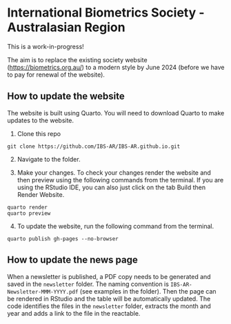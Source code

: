 # International Biometrics Society - Australasian Region 

This is a work-in-progress!

The aim is to replace the existing society website (https://biometrics.org.au/) to a modern style by June 2024 (before we have to pay for renewal of the website).


## How to update the website

The website is built using Quarto. You will need to download Quarto to make updates to the website.

1. Clone this repo

```
git clone https://github.com/IBS-AR/IBS-AR.github.io.git
```

2. Navigate to the folder.

3. Make your changes. To check your changes render the website and then preview using the following commands from the terminal. If you are using the RStudio IDE, you can also just click on the tab Build then Render Website. 

```
quarto render 
quarto preview
```

4. To update the website, run the following command from the terminal.

```
quarto publish gh-pages --no-browser
```

## How to update the news page

When a newsletter is published, a PDF copy needs to be generated and saved in the `newsletter` folder. The naming convention is `IBS-AR-Newsletter-MMM-YYYY.pdf` (see examples in the folder). Then the page can be rendered in RStudio and the table will be automatically updated. The code identifies the files in the `newsletter` folder, extracts the month and year and adds a link to the file in the reactable.
